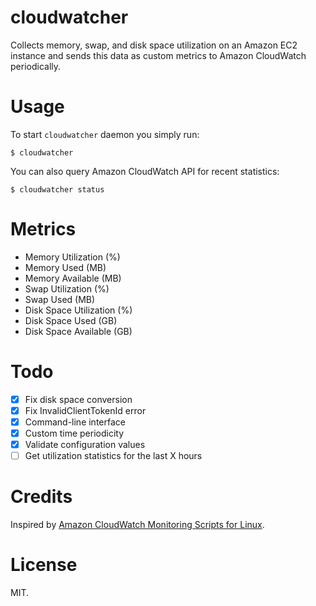 cloudwatcher
============

Collects memory, swap, and disk space utilization on an Amazon EC2 instance and sends this data as custom metrics to Amazon CloudWatch periodically.

Usage
=====

To start `cloudwatcher` daemon you simply run:

    $ cloudwatcher

You can also query Amazon CloudWatch API for recent statistics:

    $ cloudwatcher status

Metrics
=======

- Memory Utilization (%)
- Memory Used (MB)
- Memory Available (MB)
- Swap Utilization (%)
- Swap Used (MB)
- Disk Space Utilization (%)
- Disk Space Used (GB)
- Disk Space Available (GB)

Todo
====

* [x] Fix disk space conversion
* [x] Fix InvalidClientTokenId error
* [x] Command-line interface
* [x] Custom time periodicity
* [x] Validate configuration values
* [ ] Get utilization statistics for the last X hours

Credits
=======

Inspired by [Amazon CloudWatch Monitoring Scripts for Linux](http://docs.aws.amazon.com/AmazonCloudWatch/latest/DeveloperGuide/mon-scripts-perl.html).

License
=======

MIT.
